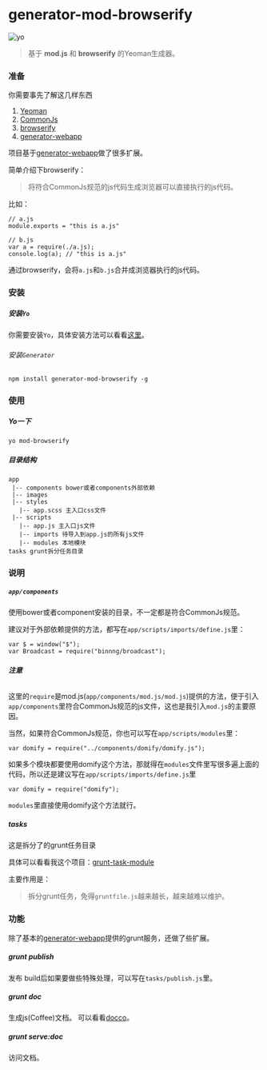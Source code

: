 generator-mod-browserify
======

![yo](https://cloud.githubusercontent.com/assets/2696107/5752010/1b413f02-9ca8-11e4-8fd9-c03f34d72f40.jpg)


> 基于 **mod.js** 和 **browserify** 的Yeoman生成器。


### 准备

你需要事先了解这几样东西

1. [Yeoman](http://yeoman.io/)
2. [CommonJs](http://javascript.ruanyifeng.com/nodejs/commonjs.html)
3. [browserify](http://browserify.org/)
4. [generator-webapp](https://github.com/yeoman/generator-webapp)

项目基于[generator-webapp](https://github.com/yeoman/generator-webapp)做了很多扩展。


简单介绍下browserify：

> 将符合CommonJs规范的js代码生成浏览器可以直接执行的js代码。

比如：

```
// a.js
module.exports = "this is a.js"
```

```
// b.js
var a = require(./a.js);
console.log(a); // "this is a.js"
```

通过browserify，会将`a.js`和`b.js`合并成浏览器执行的js代码。

### 安装

##### 安装`Yo`

你需要安装`Yo`，具体安装方法可以看看[这里](http://yeoman.io/learning/index.html)。

###### 安装`Generator`

```
npm install generator-mod-browserify -g
```

### 使用

##### Yo一下

```
yo mod-browserify
```


##### 目录结构

```
app
 |-- components bower或者components外部依赖
 |-- images
 |-- styles
   |-- app.scss 主入口css文件
 |-- scripts
   |-- app.js 主入口js文件
   |-- imports 待导入到app.js的所有js文件
   |-- modules 本地模块
tasks grunt拆分任务目录
```

### 说明

##### `app/components`
使用bower或者component安装的目录，不一定都是符合CommonJs规范。

建议对于外部依赖提供的方法，都写在`app/scripts/imports/define.js`里：

```
var $ = window("$");
var Broadcast = require("binnng/broadcast");
```

###### **注意**

这里的`require`是mod.js(`app/components/mod.js/mod.js`)提供的方法，便于引入`app/components`里符合CommonJs规范的js文件，这也是我引入`mod.js`的主要原因。

当然，如果符合CommonJs规范，你也可以写在`app/scripts/modules`里：

```
var domify = require("../components/domify/domify.js");
```

如果多个模块都要使用domify这个方法，那就得在`modules`文件里写很多遍上面的代码，所以还是建议写在`app/scripts/imports/define.js`里

```
var domify = require("domify");
```

`modules`里直接使用domify这个方法就行。

##### tasks

这是拆分了的grunt任务目录

具体可以看看我这个项目：[grunt-task-module](https://github.com/binnng/grunt-task-module)

主要作用是：

> 拆分grunt任务，免得`gruntfile.js`越来越长，越来越难以维护。

### 功能

除了基本的[generator-webapp](https://github.com/yeoman/generator-webapp)提供的grunt服务，还做了些扩展。

##### grunt publish
发布
build后如果要做些特殊处理，可以写在`tasks/publish.js`里。

##### grunt doc
生成js(Coffee)文档。
可以看看[docco](http://jashkenas.github.io/docco/)。

##### grunt serve:doc
访问文档。